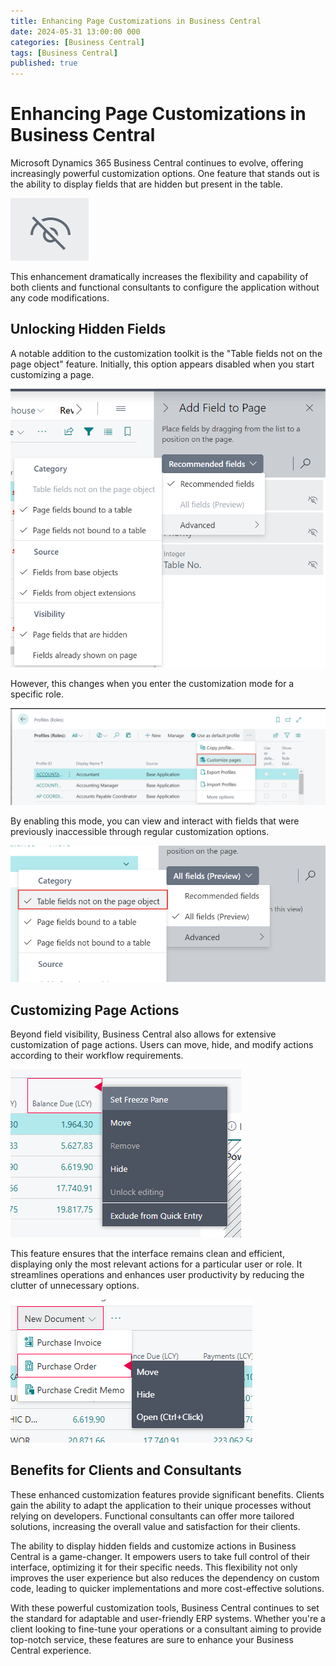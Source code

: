 ```yaml
---
title: Enhancing Page Customizations in Business Central
date: 2024-05-31 13:00:00 000
categories: [Business Central]
tags: [Business Central]
published: true
---
```

# Enhancing Page Customizations in Business Central

Microsoft Dynamics 365 Business Central continues to evolve, offering increasingly powerful customization options. One feature that stands out is the ability to display fields that are hidden but present in the table. 

![Hidden](/images/202405/Hidden.png)

This enhancement dramatically increases the flexibility and capability of both clients and functional consultants to configure the application without any code modifications.

## Unlocking Hidden Fields

A notable addition to the customization toolkit is the "Table fields not on the page object" feature. Initially, this option appears disabled when you start customizing a page. 

![Table fields not on the page object](/images/202405/Table_fields_not_on_the_page_object.png)

However, this changes when you enter the customization mode for a specific role.

![Customize Pages](/images/202405/Customize_pages.png)

By enabling this mode, you can view and interact with fields that were previously inaccessible through regular customization options. 

![Table Fields Displayed](/images/202405/Fields_table_displayed.png)


## Customizing Page Actions

Beyond field visibility, Business Central also allows for extensive customization of page actions. Users can move, hide, and modify actions according to their workflow requirements.

![Customize options](/images/202405/Customize_options.png)

This feature ensures that the interface remains clean and efficient, displaying only the most relevant actions for a particular user or role. It streamlines operations and enhances user productivity by reducing the clutter of unnecessary options.

![Customize options](/images/202405/Action_options.png)

## Benefits for Clients and Consultants

These enhanced customization features provide significant benefits. Clients gain the ability to adapt the application to their unique processes without relying on developers. Functional consultants can offer more tailored solutions, increasing the overall value and satisfaction for their clients.

The ability to display hidden fields and customize actions in Business Central is a game-changer. It empowers users to take full control of their interface, optimizing it for their specific needs. This flexibility not only improves the user experience but also reduces the dependency on custom code, leading to quicker implementations and more cost-effective solutions.

With these powerful customization tools, Business Central continues to set the standard for adaptable and user-friendly ERP systems. Whether you're a client looking to fine-tune your operations or a consultant aiming to provide top-notch service, these features are sure to enhance your Business Central experience.